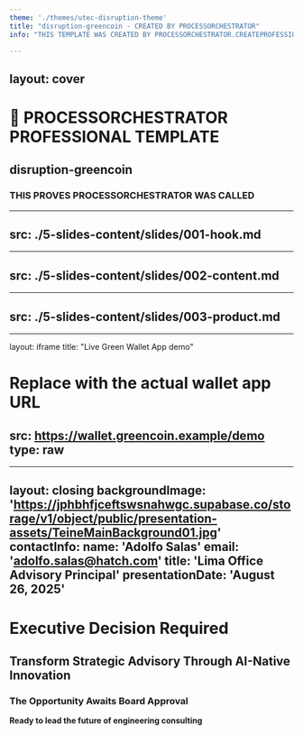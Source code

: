 ```yaml
---
theme: './themes/utec-disruption-theme'
title: "disruption-greencoin - CREATED BY PROCESSORCHESTRATOR"
info: "THIS TEMPLATE WAS CREATED BY PROCESSORCHESTRATOR.CREATEPROFESSIONALSLIDESTEMPLATE"

---
```

layout: cover
---

# 🚀 PROCESSORCHESTRATOR PROFESSIONAL TEMPLATE

## disruption-greencoin

### THIS PROVES PROCESSORCHESTRATOR WAS CALLED

---
src: ./5-slides-content/slides/001-hook.md
---

---
src: ./5-slides-content/slides/002-content.md
---

---
src: ./5-slides-content/slides/003-product.md
---

---
layout: iframe
title: "Live Green Wallet App demo"
# Replace with the actual wallet app URL
src: https://wallet.greencoin.example/demo
type: raw
---

---
layout: closing
backgroundImage: 'https://jphbhfjceftswsnahwgc.supabase.co/storage/v1/object/public/presentation-assets/TeineMainBackground01.jpg'
contactInfo:
  name: 'Adolfo Salas'
  email: 'adolfo.salas@hatch.com'
  title: 'Lima Office Advisory Principal'
presentationDate: 'August 26, 2025'
---

# Executive Decision Required

## Transform Strategic Advisory Through AI-Native Innovation

### The Opportunity Awaits Board Approval

**Ready to lead the future of engineering consulting**
